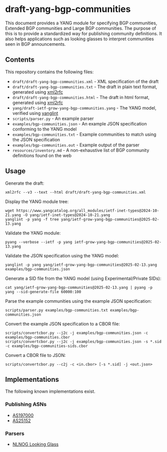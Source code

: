 # draft-yang-bgp-communities

This document provides a YANG module for specifying BGP communities, Extended BGP communities and Large BGP communities.
The purpose of this is to provide a standardized way for publishing community definitions.
It also helps applications such as looking glasses to interpret communities seen in BGP announcements.

## Contents

This repository contains the following files:

* `draft/draft-yang-bgp-communities.xml` - XML specification of the draft
* `draft/draft-yang-bgp-communities.txt` - The draft in plain text format, generated using [xml2rfc](https://pypi.org/project/xml2rfc/)
* `draft/draft-yang-bgp-communities.html` - The draft in html format, generated using [xml2rfc](https://pypi.org/project/xml2rfc/)
* `yang/draft-ietf-grow-yang-bgp-communities.yang` - The YANG model, verified using [yanglint](https://pypi.org/project/libyang/)
* `scripts/parser.py` - An example parser
* `examples/bgp-communities.json` - An example JSON specification conforming to the YANG model
* `examples/bgp-communities.txt` - Example communities to match using the JSON specification
* `examples/bgp-communities.out` - Example output of the parser
* `resources/inventory.md` - A non-exhaustive list of BGP community definitions found on the web

## Usage

Generate the draft:
```
xml2rfc --v3 --text --html draft/draft-yang-bgp-communities.xml
```

Display the YANG module tree:
```
wget https://www.yangcatalog.org/all_modules/ietf-inet-types@2024-10-21.yang -O yang/ietf-inet-types@2024-10-21.yang
yanglint -p yang -f tree yang/ietf-grow-yang-bgp-communities@2025-02-13.yang
```

Validate the YANG module:
```
pyang --verbose --ietf -p yang ietf-grow-yang-bgp-communities@2025-02-13.yang
```

Validate the JSON specification using the YANG model:
```
yanglint -p yang yang/ietf-grow-yang-bgp-communities@2025-02-13.yang examples/bgp-communities.json
```

Generate a SID file from the YANG model (using Experimental/Private SIDs):
```
cat yang/ietf-grow-yang-bgp-communities@2025-02-13.yang | pyang -p yang --sid-generate-file 60000:100
```

Parse the example communities using the example JSON specification:
```
scripts/parser.py examples/bgp-communities.txt examples/bgp-communities.json
```

Convert the example JSON specification to a CBOR file:
```
scripts/convertcbor.py --j2c -j examples/bgp-communities.json -c examples/bgp-communities.cbor
scripts/convertcbor.py --j2c -j examples/bgp-communities.json -s *.sid -c examples/bgp-communities-sids.cbor
```

Convert a CBOR file to JSON:
```
scripts/convertcbor.py --c2j -c <in.cbor> [-s *.sid] -j <out.json>
```

## Implementations

The following known implementations exist.

### Publishing ASNs

* [AS197000](https://www-static.ripe.net/dynamic/draft-ietf-grow-yang-bgp-communities/as197000.json)
* [AS25152](https://www-static.ripe.net/dynamic/draft-ietf-grow-yang-bgp-communities/as25152.json)

### Parsers

* [NLNOG Looking Glass](https://github.com/NLNOG/lg.ring.nlnog.net/)
